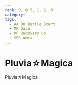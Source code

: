 ```yaml
---
rank: 0, 0.5, 1, 2, 3
category: 
tags: 
  - AA On Battle Start
  - MP Gain
  - MP Recovery Up
  - SPD Aura
---
```


# Pluvia☆Magica

Pluvia☆Magica
